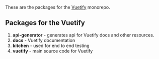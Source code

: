 <p>These are the packages for the <a href="https://vuetifyjs.com" target="_blank">Vuetify</a> monorepo.</p>

## Packages for the Vuetify

1. **api-generator** - generates api for Vuetify docs and other resources.
2. **docs** - Vuetify documentation 
3. **kitchen** - used for end to end testing
4. **vuetify** - main source code for Vuetify

